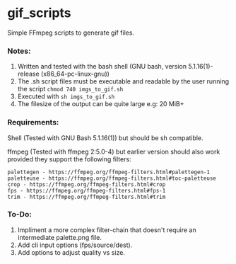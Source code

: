 # gif_scripts
Simple FFmpeg scripts to generate gif files.

### Notes:
1. Written and tested with the bash shell (GNU bash, version 5.1.16(1)-release (x86_64-pc-linux-gnu))
2. The .sh script files must be executable and readable by the user running the script `chmod 740 imgs_to_gif.sh`
3. Executed with `sh imgs_to_gif.sh`
4. The filesize of the output can be quite large e.g: 20 MiB+

### Requirements:
Shell (Tested with GNU Bash 5.1.16(1)) but should be sh compatible.

ffmpeg (Tested with ffmpeg 2:5.0-4) but earlier version should also work provided they support the following filters:

    palettegen - https://ffmpeg.org/ffmpeg-filters.html#palettegen-1
    paletteuse - https://ffmpeg.org/ffmpeg-filters.html#toc-paletteuse
    crop - https://ffmpeg.org/ffmpeg-filters.html#crop
    fps - https://ffmpeg.org/ffmpeg-filters.html#fps-1
    trim - https://ffmpeg.org/ffmpeg-filters.html#trim


### To-Do:
 1. Impliment a more complex filter-chain that doesn't require an intermediate palette.png file.
 2. Add cli input options (fps/source/dest).
 3. Add options to adjust quality vs size.
